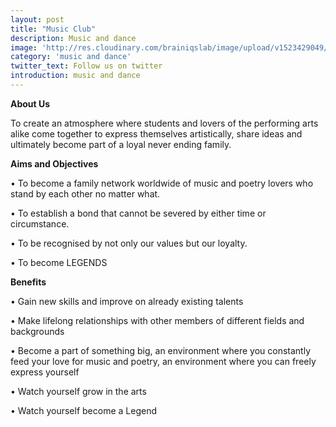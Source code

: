 ```yaml
---
layout: post
title: "Music Club"
description: Music and dance
image: 'http://res.cloudinary.com/brainiqslab/image/upload/v1523429049/music_udvowa.png'
category: 'music and dance'
twitter_text: Follow us on twitter
introduction: music and dance
---
```


**About Us**

To create an atmosphere where students and lovers of the performing arts alike come together to express themselves artistically, share ideas and ultimately become part of a loyal never ending family.


**Aims and Objectives**

•	To become a family network worldwide of music and poetry lovers who stand by each other no matter what.

•	To establish a bond that cannot be severed by either time or circumstance.

•	To be recognised by not only our values but our loyalty.

•	To become LEGENDS


**Benefits**

•	Gain new skills and improve on already existing talents

•	Make lifelong relationships with other members of different fields and backgrounds

•	Become a part of something big, an environment where you constantly feed your love for music and poetry, an environment where you can freely express yourself

•	Watch yourself grow in the arts

•	Watch yourself become a Legend
